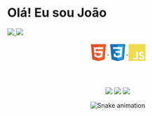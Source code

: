 # Olá! Eu sou João

<div>
  <a href="https://github.com/Hanter-byte">
  <img height="180em"  src="https://github-readme-stats.vercel.app/api?username=Hanter-byte&show_icons=true&theme=radical&include_all_commits=true&count_private=true"/>
  <img height="180em"  src="https://github-readme-stats.vercel.app/api/top-langs/?username=Hanter-byte&layout=compact&langs_count=7&theme=radical"/>
</div>
    
  <div style="display: inline_block" align="center"><br>
  <img align="center" alt="Joõa-HTML" height="40" width="40" src="https://raw.githubusercontent.com/devicons/devicon/master/icons/html5/html5-original.svg">
  <img align="center" alt="João-CSS" height="40" width="40" src="https://raw.githubusercontent.com/devicons/devicon/master/icons/css3/css3-original.svg">
  <img align="center" alt="João-Js" height="40" width="40" src="https://raw.githubusercontent.com/devicons/devicon/master/icons/javascript/javascript-plain.svg">
  </div>
  
  ##
  
</div> 
  
  <div align="center"><br>
  
  <a href="https://instagram.com/joaonogsilva" target="_blank"><img src="https://img.shields.io/badge/-Instagram-%23E4405F?style=for-the-badge&logo=instagram&logoColor=white" target="_blank"></a>
 <a href="https://www.linkedin.com/in/jo%C3%A3o-pedro-nogueira-538942192/" target="_blank"><img src="https://img.shields.io/badge/-LinkedIn-%230077B5?style=for-the-badge&logo=linkedin&logoColor=white" target="_blank"></a> 
  <a href = "mailto:jp663687@@gmail.com"><img src="https://img.shields.io/badge/-Gmail-%23333?style=for-the-badge&logo=gmail&logoColor=white" target="_blank"></a>
  
 ![Snake animation](https://github.com/Hanter-byte/Hanter-byte/blob/output/github-contribution-grid-snake.svg)

</div>
  
